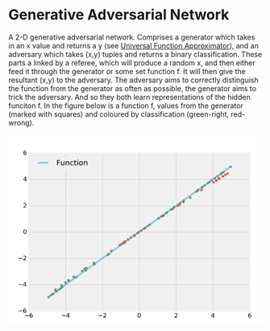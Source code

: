 # Generative Adversarial Network

A 2-D generative adversarial network. Comprises a generator which takes in an x value and returns a y (see [Universal Function Approximator](https://github.com/neal-o-r/function_approx)), and an adversary which takes (x,y) tuples and returns a binary classification. These parts a linked by a referee, which will produce a random x, and then either feed it through the generator or some set function f. It will then give the resultant (x,y) to the adversary. The adversary aims to correctly distinguish the function from the generator as often as possible, the generator aims to trick the adversary. And so they both learn representations  of the hidden funciton f. In the figure below is a function f, values from the generator (marked with squares) and coloured by classification (green-right, red-wrong).

![results](https://github.com/neal-o-r/gen_adv_net/blob/master/results.png)

